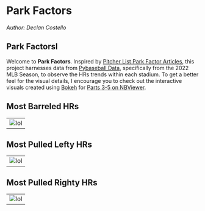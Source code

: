 # **Park Factors**
*Author: Declan Costello*

## **Park Factorsl**

Welcome to **Park Factors**. Inspired by [Pitcher List Park Factor Articles](espn.com), this project harnesses data from  [Pybaseball Data](https://github.com/jldbc/pybaseball), specifically from the 2022 MLB Season, to observe the HRs trends within each stadium. To get a better feel for the visual details, I encourage you to check out the interactive visuals created using [Bokeh](http://bokeh.org/) for [Parts 3-5 on NBViewer](https://nbviewer.org/github/dec1costello/Baseball/blob/main/Distance-Predictor/). 

## **Most Barreled HRs**

<table>
<tbody>
  <tr>
    <td>  
        <img src="https://github.com/dec1costello/Baseball/assets/79241861/dd321db6-c101-4e05-9e83-d323ce15c4a9" alt="lol" />
    </td>
</tr>
</tbody>
</table>

## **Most Pulled Lefty HRs**

<table>
<tbody>
  <tr>
    <td>  
        <img src="https://github.com/dec1costello/Baseball/assets/79241861/a35d0d76-ed05-4ba8-aced-c0025f419614" alt="lol" />
    </td>
</tr>
</tbody>
</table>

## **Most Pulled Righty HRs**

<table>
<tbody>
  <tr>
    <td>  
        <img src="https://github.com/dec1costello/Baseball/assets/79241861/a35d0d76-ed05-4ba8-aced-c0025f419614" alt="lol" />
    </td>
</tr>
</tbody>
</table>
